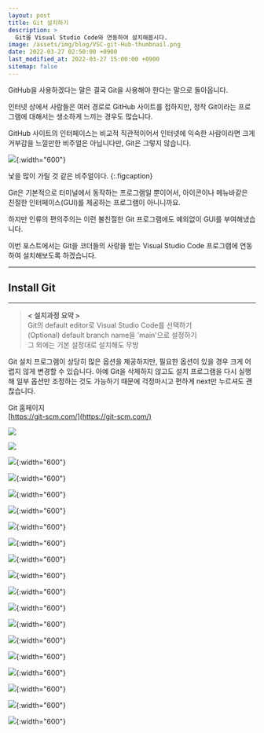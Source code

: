 ```yaml
---
layout: post
title: Git 설치하기
description: >
  Git을 Visual Studio Code와 연동하여 설치해봅시다.
image: /assets/img/blog/VSC-git-Hub-thumbnail.png
date: 2022-03-27 02:50:00 +0900
last_modified_at: 2022-03-27 15:00:00 +0900
sitemap: false
---
```


GitHub을 사용하겠다는 말은 결국 Git을 사용해야 한다는 말으로 돌아옵니다.

인터넷 상에서 사람들은 여러 경로로 GitHub 사이트를 접하지만, 정작 Git이라는 프로그램에 대해서는 생소하게 느끼는 경우도 많습니다.

GitHub 사이트의 인터페이스는 비교적 직관적이어서 인터넷에 익숙한 사람이라면 크게 거부감을 느낄만한 비주얼은 아닙니다만, Git은 그렇지 않습니다.

![](/assets/img/blog/2022-03-27-how-to-install-git-01.jpg){:width="600"}

낯을 많이 가릴 것 같은 비주얼이다.
{:.figcaption}

Git은 기본적으로 터미널에서 동작하는 프로그램일 뿐이어서, 아이콘이나 메뉴바같은 친절한 인터페이스(GUI)를 제공하는 프로그램이 아니니까요.

하지만 인류의 편의주의는 이런 불친절한 Git 프로그램에도 예외없이 GUI를 부여해냈습니다.

이번 포스트에서는 Git을 코더들의 사랑을 받는 Visual Studio Code 프로그램에 연동하여 설치해보도록 하겠습니다.

---
## Install Git
---

> __< 설치과정 요약 >__  
  Git의 default editor로 Visual Studio Code를 선택하기  
  (Optional) default branch name을 'main'으로 설정하기  
  그 외에는 기본 설정대로 설치해도 무방
> 
  Git 설치 프로그램이 상당히 많은 옵션을 제공하지만, 필요한 옵션이 있을 경우 크게 어렵지 않게 변경할 수 있습니다. 아예 Git을 삭제하지 않고도 설치 프로그램을 다시 실행해 일부 옵션만 조정하는 것도 가능하기 때문에 걱정마시고 편하게 next만 누르셔도 괜찮습니다.

Git 홈페이지  
[https://git-scm.com/](https://git-scm.com/)

![](/assets/img/blog/2022-03-27-how-to-install-git-02.jpg)

![](/assets/img/blog/2022-03-27-how-to-install-git-03.jpg)

![](/assets/img/blog/2022-03-27-how-to-install-git-04.jpg){:width="600"}

![](/assets/img/blog/2022-03-27-how-to-install-git-05.jpg){:width="600"}

![](/assets/img/blog/2022-03-27-how-to-install-git-06.jpg){:width="600"}

![](/assets/img/blog/2022-03-27-how-to-install-git-07.jpg){:width="600"}

![](/assets/img/blog/2022-03-27-how-to-install-git-08.jpg){:width="600"}

![](/assets/img/blog/2022-03-27-how-to-install-git-09.jpg){:width="600"}

![](/assets/img/blog/2022-03-27-how-to-install-git-10.jpg){:width="600"}

![](/assets/img/blog/2022-03-27-how-to-install-git-11.jpg){:width="600"}

![](/assets/img/blog/2022-03-27-how-to-install-git-12.jpg){:width="600"}

![](/assets/img/blog/2022-03-27-how-to-install-git-13.jpg){:width="600"}

![](/assets/img/blog/2022-03-27-how-to-install-git-14.jpg){:width="600"}

![](/assets/img/blog/2022-03-27-how-to-install-git-15.jpg){:width="600"}

![](/assets/img/blog/2022-03-27-how-to-install-git-16.jpg){:width="600"}

![](/assets/img/blog/2022-03-27-how-to-install-git-17.jpg){:width="600"}

![](/assets/img/blog/2022-03-27-how-to-install-git-18.jpg){:width="600"}

![](/assets/img/blog/2022-03-27-how-to-install-git-19.jpg){:width="600"}

![](/assets/img/blog/2022-03-27-how-to-install-git-20.jpg){:width="600"}
